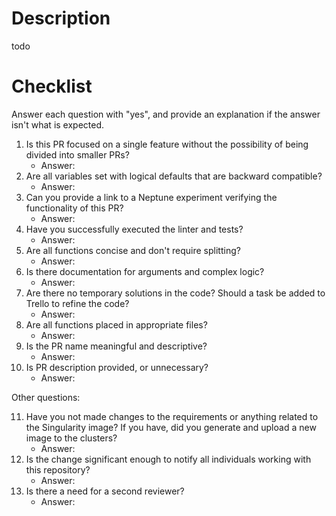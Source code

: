 # Description
todo

# Checklist
Answer each question with "yes", and provide an explanation if the answer isn't what is expected.

1. Is this PR focused on a single feature without the possibility of being divided into smaller PRs?
   - Answer:
2. Are all variables set with logical defaults that are backward compatible?
   - Answer:
3. Can you provide a link to a Neptune experiment verifying the functionality of this PR?
   - Answer:
4. Have you successfully executed the linter and tests?
   - Answer:
5. Are all functions concise and don't require splitting?
   - Answer:
6. Is there documentation for arguments and complex logic?
   - Answer:
7. Are there no temporary solutions in the code? Should a task be added to Trello to refine the code?
   - Answer:
8. Are all functions placed in appropriate files?
   - Answer:
9. Is the PR name meaningful and descriptive?
   - Answer:
10. Is PR description provided, or unnecessary?
    - Answer:
  
Other questions:

11. Have you not made changes to the requirements or anything related to the Singularity image? If you have, did you generate and upload a new image to the clusters?
    - Answer:
12. Is the change significant enough to notify all individuals working with this repository?
    - Answer:
13. Is there a need for a second reviewer?
    - Answer:
